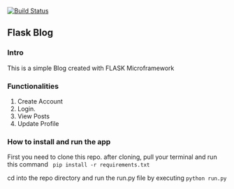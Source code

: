 [![Build Status](https://travis-ci.org/NehemiahLimo/Flask_Blog.svg?branch=testing)](https://travis-ci.org/NehemiahLimo/Flask_Blog)
## Flask Blog

### Intro
This is a simple Blog created with FLASK Microframework

### Functionalities
1. Create Account
2. Login.
3. View Posts
4. Update Profile


### How to install and run the app
First you need to clone this repo.
after cloning, pull your terminal and run this command ` pip install -r requirements.txt`

cd into the repo directory and run the run.py file by executing `python run.py`